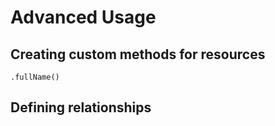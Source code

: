 # Advanced Usage


## Creating custom methods for resources
    .fullName()
    
## Defining relationships



